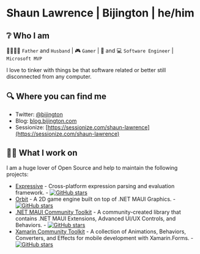 # Shaun Lawrence | Bijington | he/him

## :grey_question: Who I am

:family_man_woman_girl_girl: `Father` and `Husband` | :video_game: `Gamer` | :iphone: and :computer: `Software Engineer` | `Microsoft MVP`

I love to tinker with things be that software related or better still disconnected from any computer.

## :mag: Where you can find me

- Twitter: [@bijington](https://twitter.com/bijington)
- Blog: [blog.bijington.com](https://blog.bijington.com)
- Sessionize: [https://sessionize.com/shaun-lawrence](https://sessionize.com/shaun-lawrence)

## :technologist: What I work on

I am a huge lover of Open Source and help to maintain the following projects:
- [Expressive](https://github.com/bijington/expressive) - Cross-platform expression parsing and evaluation framework. - [![GitHub stars](https://img.shields.io/github/stars/bijington/expressive?style=flat-square)](https://github.com/bijington/expressive/stargazers)
- [Orbit](https://github.com/bijington/orbit) - A 2D game engine built on top of .NET MAUI Graphics. - [![GitHub stars](https://img.shields.io/github/stars/bijington/orbit?style=flat-square)](https://github.com/bijington/orbit/stargazers)
- [.NET MAUI Community Toolkit](https://github.com/CommunityToolkit/Maui) - A community-created library that contains .NET MAUI Extensions, Advanced UI/UX Controls, and Behaviors. - [![GitHub stars](https://img.shields.io/github/stars/CommunityToolkit/Maui?style=flat-square)](https://github.com/CommunityToolkit/Maui/stargazers)
- [Xamarin Community Toolkit](https://github.com/xamarin/XamarinCommunityToolkit) - A collection of Animations, Behaviors, Converters, and Effects for mobile development with Xamarin.Forms. - [![GitHub stars](https://img.shields.io/github/stars/xamarin/XamarinCommunityToolkit?style=flat-square)](https://github.com/xamarin/XamarinCommunityToolkit/stargazers)
